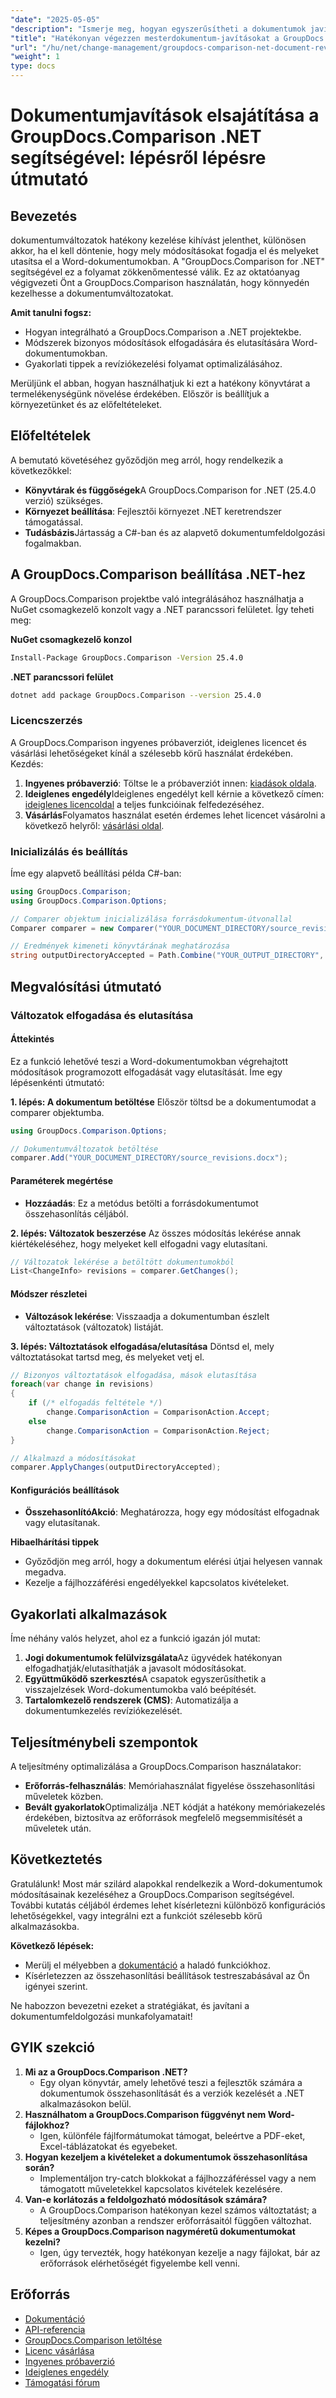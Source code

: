 ```yaml
---
"date": "2025-05-05"
"description": "Ismerje meg, hogyan egyszerűsítheti a dokumentumok javítását a Wordben a GroupDocs.Comparison for .NET segítségével. Fedezze fel a módosítások egyszerű elfogadásának vagy elutasításának módjait."
"title": "Hatékonyan végezzen mesterdokumentum-javításokat a GroupDocs.Comparison .NET segítségével – Átfogó útmutató"
"url": "/hu/net/change-management/groupdocs-comparison-net-document-revisions-guide/"
"weight": 1
type: docs
---
```

# Dokumentumjavítások elsajátítása a GroupDocs.Comparison .NET segítségével: lépésről lépésre útmutató

## Bevezetés
dokumentumváltozatok hatékony kezelése kihívást jelenthet, különösen akkor, ha el kell döntenie, hogy mely módosításokat fogadja el és melyeket utasítsa el a Word-dokumentumokban. A "GroupDocs.Comparison for .NET" segítségével ez a folyamat zökkenőmentessé válik. Ez az oktatóanyag végigvezeti Önt a GroupDocs.Comparison használatán, hogy könnyedén kezelhesse a dokumentumváltozatokat.

**Amit tanulni fogsz:**
- Hogyan integrálható a GroupDocs.Comparison a .NET projektekbe.
- Módszerek bizonyos módosítások elfogadására és elutasítására Word-dokumentumokban.
- Gyakorlati tippek a revíziókezelési folyamat optimalizálásához.

Merüljünk el abban, hogyan használhatjuk ki ezt a hatékony könyvtárat a termelékenységünk növelése érdekében. Először is beállítjuk a környezetünket és az előfeltételeket.

## Előfeltételek
A bemutató követéséhez győződjön meg arról, hogy rendelkezik a következőkkel:
- **Könyvtárak és függőségek**A GroupDocs.Comparison for .NET (25.4.0 verzió) szükséges.
- **Környezet beállítása**: Fejlesztői környezet .NET keretrendszer támogatással.
- **Tudásbázis**Jártasság a C#-ban és az alapvető dokumentumfeldolgozási fogalmakban.

## A GroupDocs.Comparison beállítása .NET-hez
A GroupDocs.Comparison projektbe való integrálásához használhatja a NuGet csomagkezelő konzolt vagy a .NET parancssori felületet. Így teheti meg:

**NuGet csomagkezelő konzol**
```bash
Install-Package GroupDocs.Comparison -Version 25.4.0
```

**.NET parancssori felület**
```bash
dotnet add package GroupDocs.Comparison --version 25.4.0
```

### Licencszerzés
A GroupDocs.Comparison ingyenes próbaverziót, ideiglenes licencet és vásárlási lehetőségeket kínál a szélesebb körű használat érdekében. Kezdés:
1. **Ingyenes próbaverzió**: Töltse le a próbaverziót innen: [kiadások oldala](https://releases.groupdocs.com/comparison/net/).
2. **Ideiglenes engedély**Ideiglenes engedélyt kell kérnie a következő címen: [ideiglenes licencoldal](https://purchase.groupdocs.com/temporary-license/) a teljes funkcióinak felfedezéséhez.
3. **Vásárlás**Folyamatos használat esetén érdemes lehet licencet vásárolni a következő helyről: [vásárlási oldal](https://purchase.groupdocs.com/buy).

### Inicializálás és beállítás
Íme egy alapvető beállítási példa C#-ban:
```csharp
using GroupDocs.Comparison;
using GroupDocs.Comparison.Options;

// Comparer objektum inicializálása forrásdokumentum-útvonallal
Comparer comparer = new Comparer("YOUR_DOCUMENT_DIRECTORY/source_revisions.docx");

// Eredmények kimeneti könyvtárának meghatározása
string outputDirectoryAccepted = Path.Combine("YOUR_OUTPUT_DIRECTORY", "accepted_changes.docx");
```

## Megvalósítási útmutató
### Változatok elfogadása és elutasítása
#### Áttekintés
Ez a funkció lehetővé teszi a Word-dokumentumokban végrehajtott módosítások programozott elfogadását vagy elutasítását. Íme egy lépésenkénti útmutató:

**1. lépés: A dokumentum betöltése**
Először töltsd be a dokumentumodat a comparer objektumba.
```csharp
using GroupDocs.Comparison.Options;

// Dokumentumváltozatok betöltése
comparer.Add("YOUR_DOCUMENT_DIRECTORY/source_revisions.docx");
```

#### Paraméterek megértése
- **Hozzáadás**: Ez a metódus betölti a forrásdokumentumot összehasonlítás céljából.

**2. lépés: Változatok beszerzése**
Az összes módosítás lekérése annak kiértékeléséhez, hogy melyeket kell elfogadni vagy elutasítani.
```csharp
// Változatok lekérése a betöltött dokumentumokból
List<ChangeInfo> revisions = comparer.GetChanges();
```

#### Módszer részletei
- **Változások lekérése**: Visszaadja a dokumentumban észlelt változtatások (változatok) listáját.

**3. lépés: Változtatások elfogadása/elutasítása**
Döntsd el, mely változtatásokat tartsd meg, és melyeket vetj el.
```csharp
// Bizonyos változtatások elfogadása, mások elutasítása
foreach(var change in revisions)
{
    if (/* elfogadás feltétele */)
        change.ComparisonAction = ComparisonAction.Accept;
    else
        change.ComparisonAction = ComparisonAction.Reject;
}

// Alkalmazd a módosításokat
comparer.ApplyChanges(outputDirectoryAccepted);
```

#### Konfigurációs beállítások
- **ÖsszehasonlítóAkció**: Meghatározza, hogy egy módosítást elfogadnak vagy elutasítanak.

**Hibaelhárítási tippek**
- Győződjön meg arról, hogy a dokumentum elérési útjai helyesen vannak megadva.
- Kezelje a fájlhozzáférési engedélyekkel kapcsolatos kivételeket.

## Gyakorlati alkalmazások
Íme néhány valós helyzet, ahol ez a funkció igazán jól mutat:
1. **Jogi dokumentumok felülvizsgálata**Az ügyvédek hatékonyan elfogadhatják/elutasíthatják a javasolt módosításokat.
2. **Együttműködő szerkesztés**A csapatok egyszerűsíthetik a visszajelzések Word-dokumentumokba való beépítését.
3. **Tartalomkezelő rendszerek (CMS)**: Automatizálja a dokumentumkezelés revíziókezelését.

## Teljesítménybeli szempontok
A teljesítmény optimalizálása a GroupDocs.Comparison használatakor:
- **Erőforrás-felhasználás**: Memóriahasználat figyelése összehasonlítási műveletek közben.
- **Bevált gyakorlatok**Optimalizálja .NET kódját a hatékony memóriakezelés érdekében, biztosítva az erőforrások megfelelő megsemmisítését a műveletek után.

## Következtetés
Gratulálunk! Most már szilárd alapokkal rendelkezik a Word-dokumentumok módosításainak kezeléséhez a GroupDocs.Comparison segítségével. További kutatás céljából érdemes lehet kísérletezni különböző konfigurációs lehetőségekkel, vagy integrálni ezt a funkciót szélesebb körű alkalmazásokba.

**Következő lépések:**
- Merülj el mélyebben a [dokumentáció](https://docs.groupdocs.com/comparison/net/) a haladó funkciókhoz.
- Kísérletezzen az összehasonlítási beállítások testreszabásával az Ön igényei szerint.

Ne habozzon bevezetni ezeket a stratégiákat, és javítani a dokumentumfeldolgozási munkafolyamatait!

## GYIK szekció
1. **Mi az a GroupDocs.Comparison .NET?**
   - Egy olyan könyvtár, amely lehetővé teszi a fejlesztők számára a dokumentumok összehasonlítását és a verziók kezelését a .NET alkalmazásokon belül.
2. **Használhatom a GroupDocs.Comparison függvényt nem Word-fájlokhoz?**
   - Igen, különféle fájlformátumokat támogat, beleértve a PDF-eket, Excel-táblázatokat és egyebeket.
3. **Hogyan kezeljem a kivételeket a dokumentumok összehasonlítása során?**
   - Implementáljon try-catch blokkokat a fájlhozzáféréssel vagy a nem támogatott műveletekkel kapcsolatos kivételek kezelésére.
4. **Van-e korlátozás a feldolgozható módosítások számára?**
   - A GroupDocs.Comparison hatékonyan kezel számos változtatást; a teljesítmény azonban a rendszer erőforrásaitól függően változhat.
5. **Képes a GroupDocs.Comparison nagyméretű dokumentumokat kezelni?**
   - Igen, úgy tervezték, hogy hatékonyan kezelje a nagy fájlokat, bár az erőforrások elérhetőségét figyelembe kell venni.

## Erőforrás
- [Dokumentáció](https://docs.groupdocs.com/comparison/net/)
- [API-referencia](https://reference.groupdocs.com/comparison/net/)
- [GroupDocs.Comparison letöltése](https://releases.groupdocs.com/comparison/net/)
- [Licenc vásárlása](https://purchase.groupdocs.com/buy)
- [Ingyenes próbaverzió](https://releases.groupdocs.com/comparison/net/)
- [Ideiglenes engedély](https://purchase.groupdocs.com/temporary-license/)
- [Támogatási fórum](https://forum.groupdocs.com/c/comparison/)